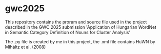 # gwc2025

This repository contains the proram and source file used in the project described in the GWC 2025 submission 'Application of Hungarian WordNet in Semantic Category Definition of Nouns for Cluster Analysis'

The .py file is created by me in this project, the .xml file contains HuWN by Miháltz et al. (2008)
